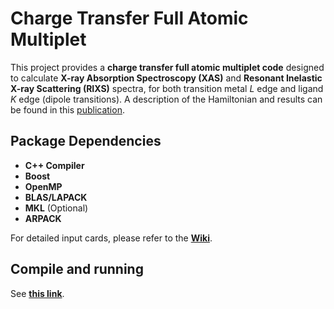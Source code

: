 # Charge Transfer Full Atomic Multiplet

This project provides a **charge transfer full atomic multiplet code** designed to calculate **X-ray Absorption Spectroscopy (XAS)** and **Resonant Inelastic X-ray Scattering (RIXS)** spectra, for both transition metal *L* edge and ligand *K* edge (dipole transitions). A description of the Hamiltonian and results can be found in this [publication](https://chemrxiv.org/engage/chemrxiv/article-details/6671eb0e5101a2ffa8e63407).

## Package Dependencies
- **C++ Compiler**
- **Boost**
- **OpenMP** 
- **BLAS/LAPACK**
- **MKL** (Optional)
- **ARPACK** 

For detailed input cards, please refer to the **[Wiki](https://github.com/khhsu0724/CTFAMultiplet/wiki/Input-Parameters)**.

## Compile and running
See **[this link](https://github.com/khhsu0724/CTFAMultiplet/wiki/Getting-Started#how-to-compile-this-code)**.
